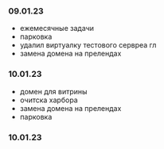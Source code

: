 ### 09.01.23
- ежемесячные задачи
- парковка 
- удалил виртуалку тестового сервреа гл
- замена домена на прелендах
### 10.01.23
- домен для витрины 
- очитска харбора
- замена домена на прелендах
- парковка
### 10.01.23
